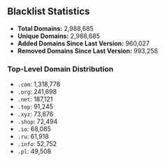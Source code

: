 ## Blacklist Statistics

- **Total Domains:** 2,988,685
- **Unique Domains:** 2,988,685
- **Added Domains Since Last Version:** 960,027
- **Removed Domains Since Last Version:** 993,258

### Top-Level Domain Distribution

-  `.com`: 1,318,778
-  `.org`: 241,698
-  `.net`: 187,121
-  `.top`: 91,245
-  `.xyz`: 73,676
-  `.shop`: 72,494
-  `.io`: 68,085
-  `.ru`: 61,918
-  `.info`: 52,752
-  `.pl`: 49,508
